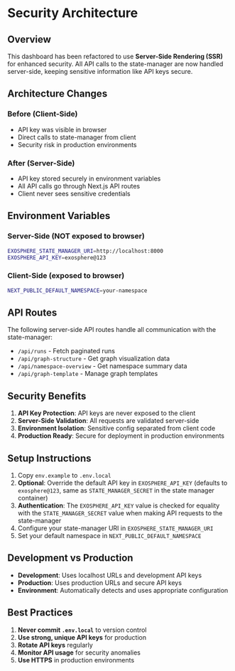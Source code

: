 # Security Architecture

## Overview

This dashboard has been refactored to use **Server-Side Rendering (SSR)** for enhanced security. All API calls to the state-manager are now handled server-side, keeping sensitive information like API keys secure.

## Architecture Changes

### Before (Client-Side)
- API key was visible in browser
- Direct calls to state-manager from client
- Security risk in production environments

### After (Server-Side)
- API key stored securely in environment variables
- All API calls go through Next.js API routes
- Client never sees sensitive credentials

## Environment Variables

### Server-Side (NOT exposed to browser)
```bash
EXOSPHERE_STATE_MANAGER_URI=http://localhost:8000
EXOSPHERE_API_KEY=exosphere@123
```

### Client-Side (exposed to browser)
```bash
NEXT_PUBLIC_DEFAULT_NAMESPACE=your-namespace
```



## API Routes

The following server-side API routes handle all communication with the state-manager:

- `/api/runs` - Fetch paginated runs
- `/api/graph-structure` - Get graph visualization data
- `/api/namespace-overview` - Get namespace summary data
- `/api/graph-template` - Manage graph templates

## Security Benefits

1. **API Key Protection**: API keys are never exposed to the client
2. **Server-Side Validation**: All requests are validated server-side
3. **Environment Isolation**: Sensitive config separated from client code
4. **Production Ready**: Secure for deployment in production environments

## Setup Instructions

1. Copy `env.example` to `.env.local`
2. **Optional**: Override the default API key in `EXOSPHERE_API_KEY` (defaults to `exosphere@123`, same as `STATE_MANAGER_SECRET` in the state manager container)
3. **Authentication**: The `EXOSPHERE_API_KEY` value is checked for equality with the `STATE_MANAGER_SECRET` value when making API requests to the state-manager
4. Configure your state-manager URI in `EXOSPHERE_STATE_MANAGER_URI`
5. Set your default namespace in `NEXT_PUBLIC_DEFAULT_NAMESPACE`

## Development vs Production

- **Development**: Uses localhost URLs and development API keys
- **Production**: Uses production URLs and secure API keys
- **Environment**: Automatically detects and uses appropriate configuration

## Best Practices

1. **Never commit `.env.local`** to version control
2. **Use strong, unique API keys** for production
3. **Rotate API keys** regularly
4. **Monitor API usage** for security anomalies
5. **Use HTTPS** in production environments 